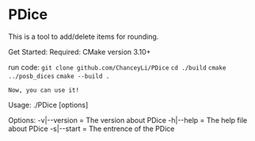 # PDice
This is a tool to add/delete items for rounding.

Get Started:
  Required: CMake version 3.10+
  
  run code: 
    `git clone github.com/ChanceyLi/PDice`
    `cd ./build`
    `cmake ../posb_dices`
    `cmake --build .`
    
    Now, you can use it!

Usage:
  ./PDice [options]

Options:
  -v|--version  = The version about PDice
  -h|--help     = The help file about PDice
  -s|--start    = The entrence of the PDice
  
